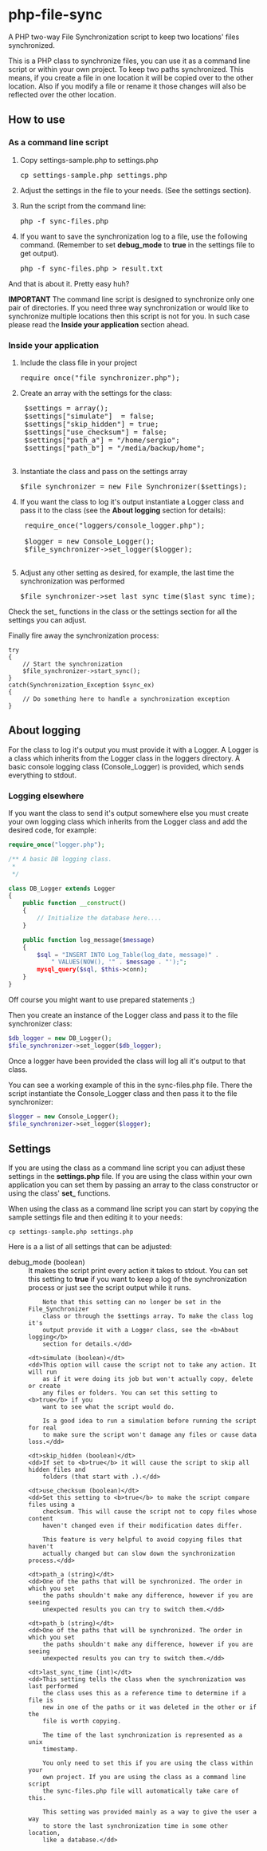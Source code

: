 php-file-sync
=============

A PHP two-way File Synchronization script to keep two locations' files synchronized.

This is a PHP class to synchronize files, you can use it as a command line script
or within your own project. To keep two paths synchronized. This means, if
you create a file in one location it will be copied over to the other location.
Also if you modify a file or rename it those changes will also be reflected over
the other location.

## How to use

### As a command line script

1. Copy settings-sample.php to settings.php

	<pre>cp settings-sample.php settings.php</pre> 

2. Adjust the settings in the file to your needs. (See the settings section).
3. Run the script from the command line:

	<pre>php -f sync-files.php</pre>

4. If you want to save the synchronization log to a file, use the following
	command. (Remember to set **debug_mode** to **true** in the settings
	file to get output).

	<pre>php -f sync-files.php > result.txt</pre>

And that is about it. Pretty easy huh?

**IMPORTANT** The command line script is designed to synchronize only one pair of directories. If you need three way synchronization or would like to synchronize multiple locations then this script is not for you. In such case please read the **Inside your application** section ahead.

### Inside your application

1. Include the class file in your project

	<pre>require_once("file_synchronizer.php");</pre>

2. Create an array with the settings for the class:

	<pre>
	$settings = array();
	$settings["simulate"]  = false;
	$settings["skip_hidden"] = true;
	$settings["use_checksum"] = false;
	$settings["path_a"] = "/home/sergio";
	$settings["path_b"] = "/media/backup/home";
	</pre>
    
3. Instantiate the class and pass on the settings array

	<pre>$file_synchronizer = new File_Synchronizer($settings);</pre>

4. If you want the class to log it's output instantiate a Logger class
	and pass it to the class (see the **About logging** section for
	details):

	<pre>
	require_once("loggers/console_logger.php");

	$logger = new Console_Logger();
	$file_synchronizer->set_logger($logger);
	</pre>

5. Adjust any other setting as desired, for example, the last time the
	synchronization was performed

	<pre>$file_synchronizer->set_last_sync_time($last_sync_time);</pre>

Check the set_ functions in the class or the settings section for all the
settings you can adjust.

Finally fire away the synchronization process:

	try
	{
		// Start the synchronization
		$file_synchronizer->start_sync();
	}
	catch(Synchronization_Exception $sync_ex)
	{
		// Do something here to handle a synchronization exception
	}

## About logging

For the class to log it's output you must provide it with a Logger. A Logger is
a class which inherits from the Logger class in the loggers directory. A basic
console logging class (Console_Logger) is provided, which sends everything to
stdout.

### Logging elsewhere

If you want the class to send it's output somewhere else you must create your
own logging class which inherits from the Logger class and add the desired
code, for example:

```php
require_once("logger.php");

/** A basic DB logging class.
 *
 */

class DB_Logger extends Logger
{
	public function __construct()
	{
		// Initialize the database here....
	}

	public function log_message($message)
	{
		$sql = "INSERT INTO Log_Table(log_date, message)" .
			" VALUES(NOW(), '" . $message . "');";
		mysql_query($sql, $this->conn);
	}
}
```

Off course you might want to use prepared statements ;)

Then you create an instance of the Logger class and pass it to the file
synchronizer class:

```php
$db_logger = new DB_Logger();
$file_synchronizer->set_logger($db_logger);
```

Once a logger have been provided the class will log all it's output to
that class.

You can see a working example of this in the sync-files.php file.
There the script instantiate the Console_Logger class and then
pass it to the file synchronizer:

```php
$logger = new Console_Logger();
$file_synchronizer->set_logger($logger);
```

## Settings

If you are using the class as a command line script you can adjust these settings
in the **settings.php** file. If you are using the class within your own
application you can set them by passing an array to the class constructor or using
the class' **set_** functions.

When using the class as a command line script you can start by copying the sample
settings file and then editing it to your needs:

	cp settings-sample.php settings.php

Here is a a list of all settings that can be adjusted:

<dl>
	<dt>debug_mode (boolean)</dt>
	<dd>It makes the script print every action it takes to stdout. You can set
		this setting to <b>true</b> if you want to keep a log of the
		synchronization process or just see the script output while it
		runs.
		
	    Note that this setting can no longer be set in the File_Synchronizer
	    class or through the $settings array. To make the class log it's
	    output provide it with a Logger class, see the <b>About logging</b>
	    section for details.</dd>

	<dt>simulate (boolean)</dt>
	<dd>This option will cause the script not to take any action. It will run
		as if it were doing its job but won't actually copy, delete or create
		any files or folders. You can set this setting to <b>true</b> if you
		want to see what the script would do.

		Is a good idea to run a simulation before running the script for real
		to make sure the script won't damage any files or cause data loss.</dd>
		
	<dt>skip_hidden (boolean)</dt>
	<dd>If set to <b>true</b> it will cause the script to skip all hidden files and
		folders (that start with .).</dd>
		
	<dt>use_checksum (boolean)</dt>
	<dd>Set this setting to <b>true</b> to make the script compare files using a
		checksum. This will cause the script not to copy files whose content
		haven't changed even if their modification dates differ.

		This feature is very helpful to avoid copying files that haven't
		actually changed but can slow down the synchronization process.</dd>
		
	<dt>path_a (string)</dt>
	<dd>One of the paths that will be synchronized. The order in which you set
		the paths shouldn't make any difference, however if you are seeing
		unexpected results you can try to switch them.</dd>

	<dt>path_b (string)</dt>
	<dd>One of the paths that will be synchronized. The order in which you set
		the paths shouldn't make any difference, however if you are seeing
		unexpected results you can try to switch them.</dd>
		
	<dt>last_sync_time (int)</dt>
	<dd>This setting tells the class when the synchronization was last performed
		the class uses this as a reference time to determine if a file is
		new in one of the paths or it was deleted in the other or if the
		file is worth copying.
		
		The time of the last synchronization is represented as a unix
		timestamp.
	
		You only need to set this if you are using the class within your
		own project. If you are using the class as a command line script
		the sync-files.php file will automatically take care of this.
		
		This setting was provided mainly as a way to give the user a way
		to store the last synchronization time in some other location,
		like a database.</dd>
</dl>
